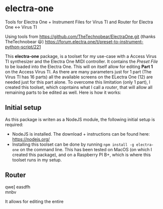 # electra-one
Tools for Electra One + Instrument Files for Virus TI and Router for Electra One <-> Virus TI

Using tools from https://github.com/TheTechnobear/ElectraOne.git (thanks TheTechnobear 😃)
https://forum.electra.one/t/preset-to-instrument-python-script/221


This **electra-one** package, is a toolset for my use-case with a Access Virus TI synthesizer and the Electra One MIDI controller. It contains the *Preset File* to be loaded into the Electra One. This will on itself allow for editing **Part 1** on the Access Virus TI. As there are many parameters just for 1 part (The Virus TI has 16 parts) all the available screens on the ELectra One (12) are needed just for this part alone. To overcome this limitation (only 1 part), I created this toolset, which copntains what I call a *router*, that will allow all remaining parts to be edited as well. Here is how it works:

## Initial setup

As this package is writen as a NodeJS module, the following initial setup is required:
- NodeJS is installed. The download + instructions can be found here: https://nodejs.org/
- Installing this toolset can be done by running `npm install -g electra-one` on the command line. This has been tested on MacOS (on which I created this package), and on a Raspberry PI B+, which is where this toolset runs in my setup.




## Router


qwe]
easdfh\
mnbv


It allows for editing the entire